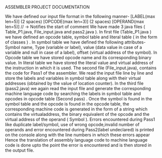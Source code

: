 ASSEMBLER PROJECT DOCUMENTATION

We have defined our input file format in the following manner-
[LABEL(max len=5)] (2 spaces) [OPCODE(max len=3)] (2 spaces) [OPERAND(max len=5)]
// → Notifies the start of comment
We have made 3 java files ( Table_P1.java, File_input.java and
pass2.java ).
In first file (Table_P1.java ) we have defined an opcode table,
symbol table and literal table ( in the form of classes ) .
In symbol table we have defined the following attributes-
Symbol name, Type (variable or label), value (data value in case of
a variable and null in case of a label), offset (virtual address of the
symbol).
In Opcode table we have stored opcode name and its
corresponding binary value.
In literal table we have stored the literal value and virtual address
of the instruction in which it is used.
The second file (File_input.java), contains the code for Pass1 of the
assembler. We read the input file line by line and store the labels
and variables in symbol table along with their virtual addresses
(obtained by the value of location counter).
In the third file (pass2.java) we again read the input file and
generate the corresponding machine language code by searching
the labels in symbol table and opcodes in opcode table (Second
pass) .
Once the symbol is found in the symbol table and the opcode is
found in the opcode table, the corresponding machine code is
generated in the form of a string which contains the virtualaddress, the binary equivalent of the opcode and the virtual
address of the operand ( Symbol ).
Errors encountered during Pass1 like duplicate label/symbol, use
of wrong opcode,invalid number of operands and error
encountered during Pass2(label undeclared) is printed on the
console along with the line numbers in which these errors appear
Hence the translation of assembly language code to machine
language code is done upto the point the error is encountered
and is then stored in the output file.
